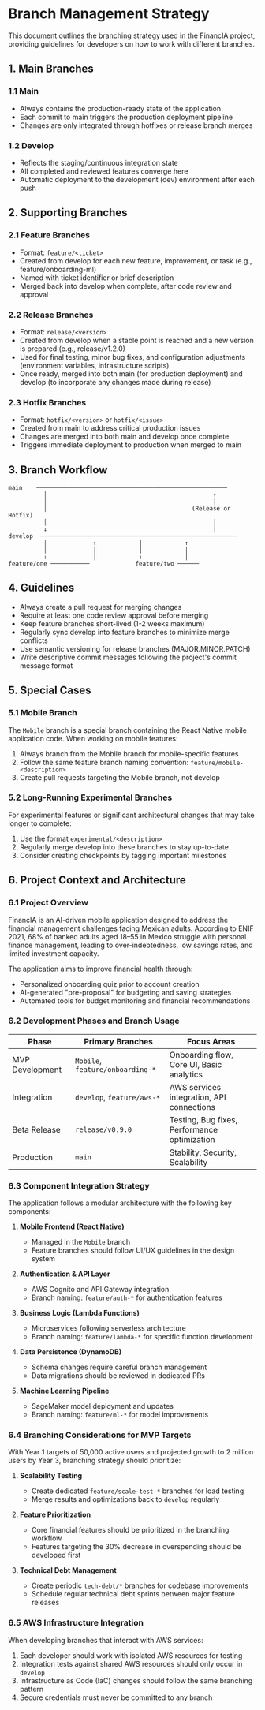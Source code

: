 # Branch Management Strategy

This document outlines the branching strategy used in the FinancIA project, providing guidelines for developers on how to work with different branches.

## 1. Main Branches

### 1.1 Main

- Always contains the production-ready state of the application
- Each commit to main triggers the production deployment pipeline
- Changes are only integrated through hotfixes or release branch merges

### 1.2 Develop

- Reflects the staging/continuous integration state
- All completed and reviewed features converge here
- Automatic deployment to the development (dev) environment after each push

## 2. Supporting Branches

### 2.1 Feature Branches

- Format: `feature/<ticket>`
- Created from develop for each new feature, improvement, or task (e.g., feature/onboarding-ml)
- Named with ticket identifier or brief description
- Merged back into develop when complete, after code review and approval

### 2.2 Release Branches

- Format: `release/<version>`
- Created from develop when a stable point is reached and a new version is prepared (e.g., release/v1.2.0)
- Used for final testing, minor bug fixes, and configuration adjustments (environment variables, infrastructure scripts)
- Once ready, merged into both main (for production deployment) and develop (to incorporate any changes made during release)

### 2.3 Hotfix Branches

- Format: `hotfix/<version>` or `hotfix/<issue>`
- Created from main to address critical production issues
- Changes are merged into both main and develop once complete
- Triggers immediate deployment to production when merged to main

## 3. Branch Workflow

```
main    ──────────────────────────────────────────────────────
          │                                               ↑
          │                                               │
          │                                         (Release or Hotfix)
          │                                               │
          ↓                                               │
develop  ────────────────────────────────────────────────────────
          │             ↑            │            ↑
          │             │            │            │
          ↓             │            ↓            │
feature/one ───────────             feature/two ──────
```

## 4. Guidelines

- Always create a pull request for merging changes
- Require at least one code review approval before merging
- Keep feature branches short-lived (1-2 weeks maximum)
- Regularly sync develop into feature branches to minimize merge conflicts
- Use semantic versioning for release branches (MAJOR.MINOR.PATCH)
- Write descriptive commit messages following the project's commit message format

## 5. Special Cases

### 5.1 Mobile Branch

The `Mobile` branch is a special branch containing the React Native mobile application code. When working on mobile features:

1. Always branch from the Mobile branch for mobile-specific features
2. Follow the same feature branch naming convention: `feature/mobile-<description>`
3. Create pull requests targeting the Mobile branch, not develop

### 5.2 Long-Running Experimental Branches

For experimental features or significant architectural changes that may take longer to complete:

1. Use the format `experimental/<description>`
2. Regularly merge develop into these branches to stay up-to-date
3. Consider creating checkpoints by tagging important milestones

## 6. Project Context and Architecture

### 6.1 Project Overview

FinancIA is an AI-driven mobile application designed to address the financial management challenges facing Mexican adults. According to ENIF 2021, 68% of banked adults aged 18–55 in Mexico struggle with personal finance management, leading to over-indebtedness, low savings rates, and limited investment capacity.

The application aims to improve financial health through:

- Personalized onboarding quiz prior to account creation
- AI-generated "pre-proposal" for budgeting and saving strategies
- Automated tools for budget monitoring and financial recommendations

### 6.2 Development Phases and Branch Usage

| Phase           | Primary Branches                 | Focus Areas                                  |
| --------------- | -------------------------------- | -------------------------------------------- |
| MVP Development | `Mobile`, `feature/onboarding-*` | Onboarding flow, Core UI, Basic analytics    |
| Integration     | `develop`, `feature/aws-*`       | AWS services integration, API connections    |
| Beta Release    | `release/v0.9.0`                 | Testing, Bug fixes, Performance optimization |
| Production      | `main`                           | Stability, Security, Scalability             |

### 6.3 Component Integration Strategy

The application follows a modular architecture with the following key components:

1. **Mobile Frontend (React Native)**

   - Managed in the `Mobile` branch
   - Feature branches should follow UI/UX guidelines in the design system

2. **Authentication & API Layer**

   - AWS Cognito and API Gateway integration
   - Branch naming: `feature/auth-*` for authentication features

3. **Business Logic (Lambda Functions)**

   - Microservices following serverless architecture
   - Branch naming: `feature/lambda-*` for specific function development

4. **Data Persistence (DynamoDB)**

   - Schema changes require careful branch management
   - Data migrations should be reviewed in dedicated PRs

5. **Machine Learning Pipeline**
   - SageMaker model deployment and updates
   - Branch naming: `feature/ml-*` for model improvements

### 6.4 Branching Considerations for MVP Targets

With Year 1 targets of 50,000 active users and projected growth to 2 million users by Year 3, branching strategy should prioritize:

1. **Scalability Testing**

   - Create dedicated `feature/scale-test-*` branches for load testing
   - Merge results and optimizations back to `develop` regularly

2. **Feature Prioritization**

   - Core financial features should be prioritized in the branching workflow
   - Features targeting the 30% decrease in overspending should be developed first

3. **Technical Debt Management**
   - Create periodic `tech-debt/*` branches for codebase improvements
   - Schedule regular technical debt sprints between major feature releases

### 6.5 AWS Infrastructure Integration

When developing branches that interact with AWS services:

1. Each developer should work with isolated AWS resources for testing
2. Integration tests against shared AWS resources should only occur in `develop`
3. Infrastructure as Code (IaC) changes should follow the same branching pattern
4. Secure credentials must never be committed to any branch
